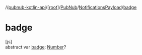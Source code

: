 //[pubnub-kotlin-api](../../../../index.md)/[[root]](../../index.md)/[PubNub](../index.md)/[NotificationsPayload](index.md)/[badge](badge.md)

# badge

[js]\
abstract var [badge](badge.md): [Number](https://kotlinlang.org/api/latest/jvm/stdlib/kotlin-stdlib/kotlin/-number/index.html)?
